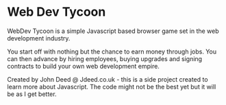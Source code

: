 # Web Dev Tycoon

WebDev Tycoon is a simple Javascript based browser game set in the web development industry.

You start off with nothing but the chance to earn money through jobs.  You can then advance by hiring employees, buying upgrades and signing contracts to build your own web development empire.

Created by John Deed @ Jdeed.co.uk - this is a side project created to learn more about Javascript.  The code might not be the best yet but it will be as I get better.
